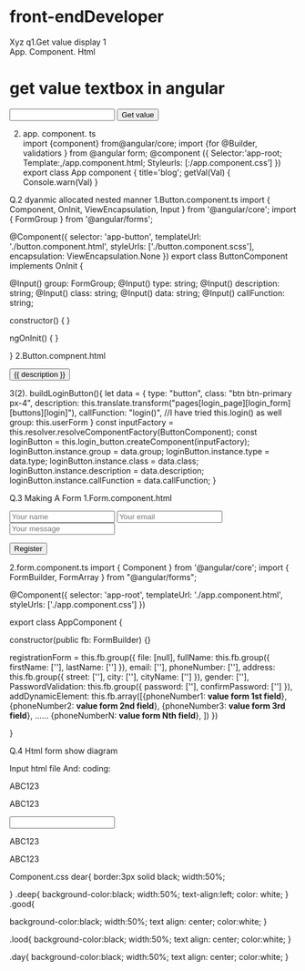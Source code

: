 # front-endDeveloper
Xyz
 q1.Get value display
 1  
 App. Component. Html
<H1>get value textbox in angular</H1>
<input type=”text” #box>
<button (click)=”get Val(box. Value)” >Get value</button>

2. app. component. ts  
import {component} from@angular/core;
import {for @Builder, validatiors } from @angular form;
       @component ({
Selector:'app-root;
Template:,/app.component.html;
Styleurls: [:/app.component.css’]
})
export class App component {
title='blog';
getVal(Val)
{
Console.warn(Val)
}

Q.2 dyanmic allocated nested manner
1.Button.component.ts
import { Component, OnInit, ViewEncapsulation, Input } from '@angular/core';
import { FormGroup } from '@angular/forms';

@Component({
  selector: 'app-button',
  templateUrl: './button.component.html',
  styleUrls: ['./button.component.scss'],
  encapsulation: ViewEncapsulation.None
})
export class ButtonComponent implements OnInit {

  @Input() group: FormGroup;
  @Input() type: string;
  @Input() description: string;
  @Input() class: string;
  @Input() data: string;
  @Input() callFunction: string;


  constructor() { }

  ngOnInit() {
  }

}
2.Button.compnent.html
<div [formGroup]="group">
  <button type="{{ type }}" class="{{ class }}" (click)="{{callFunction}}">{{ description }}</button>
</div>

3(2). buildLoginButton(){
    let data = {
      type: "button",
      class: "btn btn-primary px-4",
      description: this.translate.transform("pages[login_page][login_form][buttons][login]"),
      callFunction: "login()", //I have tried this.login() as well
      group: this.userForm
      }
    const inputFactory = this.resolver.resolveComponentFactory(ButtonComponent);
    const loginButton = this.login_button.createComponent(inputFactory);
    loginButton.instance.group = data.group;
    loginButton.instance.type = data.type;
    loginButton.instance.class = data.class;
    loginButton.instance.description = data.description;
    loginButton.instance.callFunction = data.callFunction;
  }

Q.3 Making A Form
  1.Form.component.html


 <form [formGroup]="registrationForm" (ngSubmit)="onSubmit()" novalidate>
  <input formControlName="firstName" placeholder="Your name">
  <input formControlName="email" placeholder="Your email">
  <input formControlName="phoneNumber" placeholder="Your message">

  <button type="submit">Register</button>
</form>


2.form.component.ts
import { Component } from '@angular/core';
import { FormBuilder, FormArray } from "@angular/forms";

@Component({
  selector: 'app-root',
  templateUrl: './app.component.html',
  styleUrls: ['./app.component.css']
})

export class AppComponent {
  
  constructor(public fb: FormBuilder) {}

  registrationForm = this.fb.group({
    file: [null],
    fullName: this.fb.group({
      firstName: [''],
      lastName: ['']
    }),
    email: [''],
    phoneNumber: [''],
    address: this.fb.group({
      street: [''],
      city: [''],
      cityName: ['']
    }),
    gender: [''],
    PasswordValidation: this.fb.group({
      password: [''],
      confirmPassword: ['']
    }),
    addDynamicElement: this.fb.array([{phoneNumber1: **value form 1st field**},
{phoneNumber2: **value form 2nd field**},
{phoneNumber3: **value form 3rd field**},
......
{phoneNumberN: **value form Nth field**}, ])
  })  

}

Q.4 Html form show diagram 

Input html file 
And: coding:
 <!doctype html>
<html>
 <head> 
    <link rel="stylesheet" href="style.css"> 
  <link rel=" stylesheet" href="https://stackpath.bootstrapcdn.com/bootstrap/4.5.2/css/bootstrap.min.css" integrity="sha384-JcKb8q3iqJ61gNV9KGb8thSsNjpSL0n8PARn9HuZOnIxN0hoP+VmmDGMN5t9UJ0Z" crossorigin="anonymous"> 
 </head> 
 <body> 
  <div class="container  dear"> 
   <div class="row justify-content-between"> 
    <div class="col-md-2  deep  "> 
     <p>ABC123</p> 
    </div> 
    <div class="col-md-2  good "> 
     <p> ABC123</p> 
    </div> 
   </div> 
   <div class="row justify-content-center"> 
    <div class="col-md-5  night"> 
     <input type="text" required> 
    </div> 
   </div> 
   <div class="row justify-content-between"> 
    <div class="col-md-2 justify-content lood"> 
     <p> ABC123</p> 
    </div> 
    <div class="col-md-2 justify-content day"> 
     <p> ABC123</p> 
    </div> 
   </div> 
  </div> 
 </body>
</html>
    
Component.css
dear{
  border:3px solid black;
  width:50%;
  
}
.deep{
  background-color:black;
  width:50%;
  text-align:left;
  color: white;
}
.good{
  
  background-color:black;
  width:50%;
  text align: center;
  color:white;
}

.lood{
  background-color:black;
  width:50%;
  text align: center;
  color:white;
}

.day{
  background-color:black;
  width:50%;
  text align: center;
  color:white;
}
